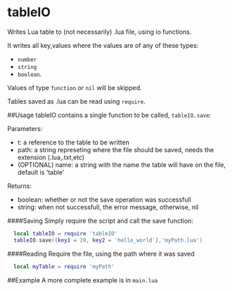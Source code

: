 # tableIO
Writes Lua table to (not necessarily) .lua file, using io functions.

It writes all key,values where the values are of any of these types:
* `number`
* `string`
* `boolean`.

Values of type `function` or `nil` will be skipped.

Tables saved as .lua can be read using `require`.

##Usage
tableIO contains a single function to be called, `tableIO.save`:

Parameters:
* t: a reference to the table to be written
* path: a string represeting where the file should be saved, needs the extension (.lua,.txt,etc)
* (OPTIONAL) name: a string with the name the table will have on the file, default is 'table'

Returns:
* boolean: whether or not the save operation was successfull
* string: when not successfull, the error message, otherwise, nil

####Saving
Simply require the script and call the save function:
```Lua
  local tableIO = require 'tableIO'
  tableIO.save({key1 = 20, key2 = 'hello_world'},'myPath.lua')
```
####Reading
Require the file, using the path where it was saved
```Lua
  local myTable = require 'myPath'
```

##Example
A more complete example is in `main.lua`
